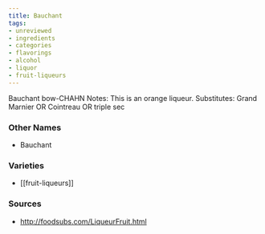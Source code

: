 ```yaml
---
title: Bauchant
tags:
- unreviewed
- ingredients
- categories
- flavorings
- alcohol
- liquor
- fruit-liqueurs
---
```

Bauchant bow-CHAHN Notes: This is an orange liqueur. Substitutes: Grand Marnier OR Cointreau OR triple sec

### Other Names

* Bauchant

### Varieties

* [[fruit-liqueurs]]

### Sources
* http://foodsubs.com/LiqueurFruit.html
